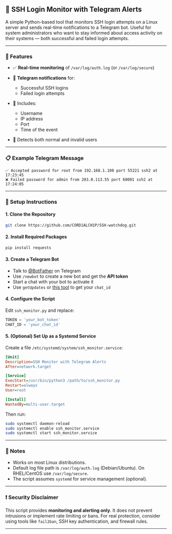 ## 🔐 SSH Login Monitor with Telegram Alerts

A simple Python-based tool that monitors SSH login attempts on a Linux server and sends real-time notifications to a Telegram bot. Useful for system administrators who want to stay informed about access activity on their systems — both successful and failed login attempts.

---

### 📆 Features

* ✅ **Real-time monitoring** of `/var/log/auth.log` (or `/var/log/secure`)
* 📲 **Telegram notifications** for:

  * Successful SSH logins
  * Failed login attempts
* 📌 Includes:

  * Username
  * IP address
  * Port
  * Time of the event
* 🔐 Detects both normal and invalid users

---

### 📋 Example Telegram Message

```
✅ Accepted password for root from 192.168.1.100 port 55221 ssh2 at 17:23:45
❌ Failed password for admin from 203.0.113.55 port 60001 ssh2 at 17:24:05
```

---

### 🚀 Setup Instructions

#### 1. Clone the Repository

```bash
git clone https://github.com/CORD1ALCH1P/SSH-watchdog.git
```

#### 2. Install Required Packages

```bash
pip install requests
```

#### 3. Create a Telegram Bot

* Talk to [@BotFather](https://t.me/BotFather) on Telegram
* Use `/newbot` to create a new bot and get the **API token**
* Start a chat with your bot to activate it
* Use `getUpdates` or [this tool](https://api.telegram.org/bot<YOUR_TOKEN>/getUpdates) to get your `chat_id`

#### 4. Configure the Script

Edit `ssh_monitor.py` and replace:

```python
TOKEN = 'your_bot_token'
CHAT_ID = 'your_chat_id'
```

#### 5. (Optional) Set Up as a Systemd Service

Create a file `/etc/systemd/system/ssh_monitor.service`:

```ini
[Unit]
Description=SSH Monitor with Telegram Alerts
After=network.target

[Service]
ExecStart=/usr/bin/python3 /path/to/ssh_monitor.py
Restart=always
User=root

[Install]
WantedBy=multi-user.target
```

Then run:

```bash
sudo systemctl daemon-reload
sudo systemctl enable ssh_monitor.service
sudo systemctl start ssh_monitor.service
```

---

### 📝 Notes

* Works on most Linux distributions.
* Default log file path is `/var/log/auth.log` (Debian/Ubuntu). On RHEL/CentOS use `/var/log/secure`.
* The script assumes `systemd` for service management (optional).

---

### ❗ Security Disclaimer

This script provides **monitoring and alerting only**. It does not prevent intrusions or implement rate limiting or bans. For real protection, consider using tools like `fail2ban`, SSH key authentication, and firewall rules.

---

